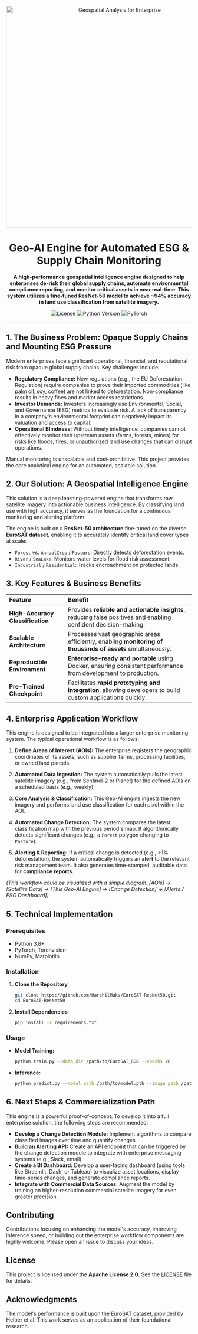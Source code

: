 <div align="center">
  <img src="https://github.com/HarshilMaks/EuroSAT-ResNet50/blob/main/EuroSAT_sample.jpg?raw=true" alt="Geospatial Analysis for Enterprise" width="600"/>

  # Geo-AI Engine for Automated ESG & Supply Chain Monitoring

  **A high-performance geospatial intelligence engine designed to help enterprises de-risk their global supply chains, automate environmental compliance reporting, and monitor critical assets in near real-time. This system utilizes a fine-tuned ResNet-50 model to achieve ~94% accuracy in land use classification from satellite imagery.**

  [![License](https://img.shields.io/badge/License-Apache_2.0-blue.svg)](https://opensource.org/licenses/Apache-2.0)
  [![Python Version](https://img.shields.io/badge/Python-3.8%2B-blue.svg)](https://www.python.org/downloads/)
  [![PyTorch](https://img.shields.io/badge/PyTorch-%23EE4C2C.svg?style=flat&logo=PyTorch&logoColor=white)](https://pytorch.org/)

</div>

---

## 1. The Business Problem: Opaque Supply Chains and Mounting ESG Pressure

Modern enterprises face significant operational, financial, and reputational risk from opaque global supply chains. Key challenges include:

*   **Regulatory Compliance:** New regulations (e.g., the EU Deforestation Regulation) require companies to prove their imported commodities (like palm oil, soy, coffee) are not linked to deforestation. Non-compliance results in heavy fines and market access restrictions.
*   **Investor Demands:** Investors increasingly use Environmental, Social, and Governance (ESG) metrics to evaluate risk. A lack of transparency in a company's environmental footprint can negatively impact its valuation and access to capital.
*   **Operational Blindness:** Without timely intelligence, companies cannot effectively monitor their upstream assets (farms, forests, mines) for risks like floods, fires, or unauthorized land use changes that can disrupt operations.

Manual monitoring is unscalable and cost-prohibitive. This project provides the core analytical engine for an automated, scalable solution.

## 2. Our Solution: A Geospatial Intelligence Engine

This solution is a deep learning-powered engine that transforms raw satellite imagery into actionable business intelligence. By classifying land use with high accuracy, it serves as the foundation for a continuous monitoring and alerting platform.

The engine is built on a **ResNet-50 architecture** fine-tuned on the diverse **EuroSAT dataset**, enabling it to accurately identify critical land cover types at scale:
*   `Forest` vs. `AnnualCrop` / `Pasture`: Directly detects deforestation events.
*   `River` / `SeaLake`: Monitors water levels for flood risk assessment.
*   `Industrial` / `Residential`: Tracks encroachment on protected lands.

## 3. Key Features & Business Benefits

| Feature                      | Benefit                                                                                               |
| :--------------------------- | :---------------------------------------------------------------------------------------------------- |
| **High-Accuracy Classification** | Provides **reliable and actionable insights**, reducing false positives and enabling confident decision-making. |
| **Scalable Architecture**        | Processes vast geographic areas efficiently, enabling **monitoring of thousands of assets** simultaneously.       |
| **Reproducible Environment**     | **Enterprise-ready and portable** using Docker, ensuring consistent performance from development to production. |
| **Pre-Trained Checkpoint**       | Facilitates **rapid prototyping and integration**, allowing developers to build custom applications quickly.    |

## 4. Enterprise Application Workflow

This engine is designed to be integrated into a larger enterprise monitoring system. The typical operational workflow is as follows:

1.  **Define Areas of Interest (AOIs):** The enterprise registers the geographic coordinates of its assets, such as supplier farms, processing facilities, or owned land parcels.

2.  **Automated Data Ingestion:** The system automatically pulls the latest satellite imagery (e.g., from Sentinel-2 or Planet) for the defined AOIs on a scheduled basis (e.g., weekly).

3.  **Core Analysis & Classification:** This Geo-AI engine ingests the new imagery and performs land use classification for each pixel within the AOI.

4.  **Automated Change Detection:** The system compares the latest classification map with the previous period's map. It algorithmically detects significant changes (e.g., a `Forest` polygon changing to `Pasture`).

5.  **Alerting & Reporting:** If a critical change is detected (e.g., >1% deforestation), the system automatically triggers an **alert** to the relevant risk management team. It also generates time-stamped, auditable data for **compliance reports**.

*(This workflow could be visualized with a simple diagram: [AOIs] -> [Satellite Data] -> [This Geo-AI Engine] -> [Change Detection] -> [Alerts / ESG Dashboard])*

## 5. Technical Implementation

### Prerequisites
*   Python 3.8+
*   PyTorch, Torchvision
*   NumPy, Matplotlib

### Installation
1.  **Clone the Repository**
    ```bash
    git clone https://github.com/HarshilMaks/EuroSAT-ResNet50.git
    cd EuroSAT-ResNet50
    ```
2.  **Install Dependencies**
    ```bash
    pip install -r requirements.txt
    ```

### Usage
*   **Model Training:**
    ```bash
    python train.py --data_dir /path/to/EuroSAT_RGB --epochs 20
    ```
*   **Inference:**
    ```bash
    python predict.py --model_path /path/to/model.pth --image_path /path/to/asset_image.jpg
    ```

## 6. Next Steps & Commercialization Path

This engine is a powerful proof-of-concept. To develop it into a full enterprise solution, the following steps are recommended:

*   **Develop a Change Detection Module:** Implement algorithms to compare classified images over time and quantify changes.
*   **Build an Alerting API:** Create an API endpoint that can be triggered by the change detection module to integrate with enterprise messaging systems (e.g., Slack, email).
*   **Create a BI Dashboard:** Develop a user-facing dashboard (using tools like Streamlit, Dash, or Tableau) to visualize asset locations, display time-series changes, and generate compliance reports.
*   **Integrate with Commercial Data Sources:** Augment the model by training on higher-resolution commercial satellite imagery for even greater precision.

## Contributing

Contributions focusing on enhancing the model's accuracy, improving inference speed, or building out the enterprise workflow components are highly welcome. Please open an issue to discuss your ideas.

## License

This project is licensed under the **Apache License 2.0**. See the [LICENSE](LICENSE) file for details.

## Acknowledgments

The model's performance is built upon the EuroSAT dataset, provided by Helber et al. This work serves as an application of their foundational research.